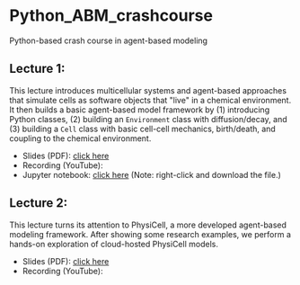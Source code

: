 # Python_ABM_crashcourse
Python-based crash course in agent-based modeling

## Lecture 1:
This lecture introduces multicellular systems and agent-based approaches that simulate cells as software objects that "live" in a chemical environment. It then builds a basic agent-based model framework by (1) introducing Python classes, (2) building an `Environment` class with diffusion/decay, and (3) building a `Cell` class with basic cell-cell mechanics, birth/death, and coupling to the chemical environment. 
* Slides (PDF): [click here](https://github.com/physicell-training/Python_ABM_crashcourse/raw/main/ABM%20intro%20-%20Stanford%20Lecture%201%20-%20Feb%202%2C%202022.pdf)
* Recording (YouTube):
* Jupyter notebook: [click here](https://github.com/physicell-training/Python_ABM_crashcourse/raw/main/ABM_intro_python.ipynb)
(Note: right-click and download the file.) 

## Lecture 2: 
This lecture turns its attention to PhysiCell, a more developed agent-based modeling framework. After showing some research examples, we perform a hands-on exploration of cloud-hosted PhysiCell models. 
* Slides (PDF): [click here](https://github.com/physicell-training/Python_ABM_crashcourse/blob/main/ABM%20intro%20(Python%20based)%20Lecture%202.pdf)
* Recording (YouTube): 
